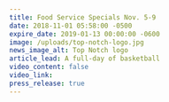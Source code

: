 ```yaml
---
title: Food Service Specials Nov. 5-9
date: 2018-11-01 05:58:00 -0500
expire_date: 2019-01-13 00:00:00 -0600
image: /uploads/top-notch-logo.jpg
news_image_alt: Top Notch logo
article_lead: A full-day of basketball
video_content: false
video_link:
press_release: true
---
```


